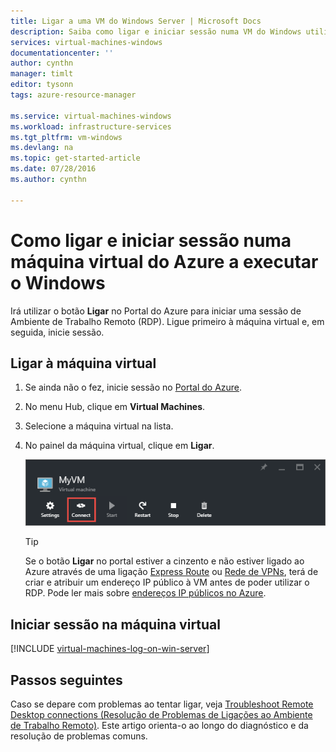 ```yaml
---
title: Ligar a uma VM do Windows Server | Microsoft Docs
description: Saiba como ligar e iniciar sessão numa VM do Windows utilizando o Portal do Azure e o modelo de implementação Resource Manager.
services: virtual-machines-windows
documentationcenter: ''
author: cynthn
manager: timlt
editor: tysonn
tags: azure-resource-manager

ms.service: virtual-machines-windows
ms.workload: infrastructure-services
ms.tgt_pltfrm: vm-windows
ms.devlang: na
ms.topic: get-started-article
ms.date: 07/28/2016
ms.author: cynthn

---
```

# Como ligar e iniciar sessão numa máquina virtual do Azure a executar o Windows
Irá utilizar o botão **Ligar** no Portal do Azure para iniciar uma sessão de Ambiente de Trabalho Remoto (RDP). Ligue primeiro à máquina virtual e, em seguida, inicie sessão.

## Ligar à máquina virtual
1. Se ainda não o fez, inicie sessão no [Portal do Azure](https://portal.azure.com/).
2. No menu Hub, clique em **Virtual Machines**.
3. Selecione a máquina virtual na lista.
4. No painel da máquina virtual, clique em **Ligar**.
   
    ![Captura de ecrã do Portal do Azure que mostra como ligar à VM.](./media/virtual-machines-windows-connect-logon/connect.png)
   
   > [!TIP]
   > Se o botão **Ligar** no portal estiver a cinzento e não estiver ligado ao Azure através de uma ligação [Express Route](../expressroute/expressroute-introduction.md) ou [Rede de VPNs](../vpn-gateway/vpn-gateway-howto-site-to-site-resource-manager-portal.md), terá de criar e atribuir um endereço IP público à VM antes de poder utilizar o RDP. Pode ler mais sobre [endereços IP públicos no Azure](../virtual-network/virtual-network-ip-addresses-overview-arm.md).
   > 
   > 

## Iniciar sessão na máquina virtual
[!INCLUDE [virtual-machines-log-on-win-server](../../includes/virtual-machines-log-on-win-server.md)]

## Passos seguintes
Caso se depare com problemas ao tentar ligar, veja [Troubleshoot Remote Desktop connections (Resolução de Problemas de Ligações ao Ambiente de Trabalho Remoto)](virtual-machines-windows-troubleshoot-rdp-connection.md). Este artigo orienta-o ao longo do diagnóstico e da resolução de problemas comuns.

<!--HONumber=Sep16_HO3-->


